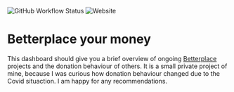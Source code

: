 ![GitHub Workflow Status](https://img.shields.io/github/workflow/status/T0b145/Betterplace_Dash/Deploy%20to%20Amazon%20ECS?color=green&label=AWS%20Deployment) ![Website](https://img.shields.io/website?label=Dashboard&url=http%3A%2F%2Fec2-3-120-81-1.eu-central-1.compute.amazonaws.com%2F)
# Betterplace your money

This dashboard should give you a brief overview of ongoing [Betterplace](https://www.betterplace.org) projects and the donation behaviour of others. It is a small private project of mine, because I was curious how donation behaviour changed due to the Covid situaction. I am happy for any recommendations.
